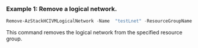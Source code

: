 ### Example 1: Remove a logical network.
```powershell
Remove-AzStackHCIVMLogicalNetwork -Name  "testLnet" -ResourceGroupName "test-rg"
```
This command removes the logical network from the specified resource group. 

